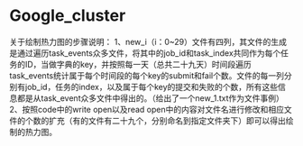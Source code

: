 # Google_cluster
关于绘制热力图的步骤说明：
1、new_i（i：0~29）文件有四列，其文件的生成是通过遍历task_events众多文件，将其中的job_id和task_index共同作为每个任务的ID，当做字典的key，并按照每一天（总共二十九天）时间段遍历task_events统计属于每个时间段的每个key的submit和fail个数。文件的每一列分别有job_id，任务的index，以及属于每个key的提交和失败的个数，所有这些信息都是从task_event众多文件中得出的。（给出了一个new_1.txt作为文件事例）
2、按照code中的write open以及read open中的内容对文件名进行修改和相应文件的个数的扩充（有的文件有二十九个，分别命名到指定文件夹下）即可以得出绘制的热力图。

